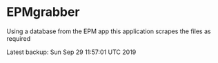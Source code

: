 # EPMgrabber
Using a database from the EPM app this application scrapes the files as required


Latest backup: Sun Sep 29 11:57:01 UTC 2019
